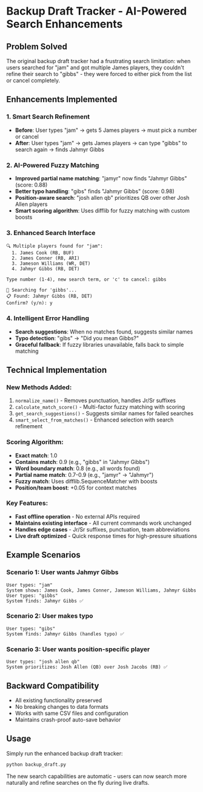 # Backup Draft Tracker - AI-Powered Search Enhancements

## Problem Solved

The original backup draft tracker had a frustrating search limitation: when users searched for "jam" and got multiple James players, they couldn't refine their search to "gibbs" - they were forced to either pick from the list or cancel completely.

## Enhancements Implemented

### 1. Smart Search Refinement
- **Before**: User types "jam" → gets 5 James players → must pick a number or cancel
- **After**: User types "jam" → gets James players → can type "gibbs" to search again → finds Jahmyr Gibbs

### 2. AI-Powered Fuzzy Matching
- **Improved partial name matching**: "jamyr" now finds "Jahmyr Gibbs" (score: 0.88)
- **Better typo handling**: "gibs" finds "Jahmyr Gibbs" (score: 0.98)
- **Position-aware search**: "josh allen qb" prioritizes QB over other Josh Allen players
- **Smart scoring algorithm**: Uses difflib for fuzzy matching with custom boosts

### 3. Enhanced Search Interface
```
🔍 Multiple players found for "jam":
  1. James Cook (RB, BUF)
  2. James Conner (RB, ARI) 
  3. Jameson Williams (WR, DET)
  4. Jahmyr Gibbs (RB, DET)

Type number (1-4), new search term, or 'c' to cancel: gibbs

🔄 Searching for 'gibbs'...
📋 Found: Jahmyr Gibbs (RB, DET)
Confirm? (y/n): y
```

### 4. Intelligent Error Handling
- **Search suggestions**: When no matches found, suggests similar names
- **Typo detection**: "gibs" → "Did you mean Gibbs?"
- **Graceful fallback**: If fuzzy libraries unavailable, falls back to simple matching

## Technical Implementation

### New Methods Added:
1. `normalize_name()` - Removes punctuation, handles Jr/Sr suffixes
2. `calculate_match_score()` - Multi-factor fuzzy matching with scoring
3. `get_search_suggestions()` - Suggests similar names for failed searches
4. `smart_select_from_matches()` - Enhanced selection with search refinement

### Scoring Algorithm:
- **Exact match**: 1.0
- **Contains match**: 0.9 (e.g., "gibbs" in "Jahmyr Gibbs")
- **Word boundary match**: 0.8 (e.g., all words found)
- **Partial name match**: 0.7-0.9 (e.g., "jamyr" → "Jahmyr")
- **Fuzzy match**: Uses difflib.SequenceMatcher with boosts
- **Position/team boost**: +0.05 for context matches

### Key Features:
- **Fast offline operation** - No external APIs required
- **Maintains existing interface** - All current commands work unchanged
- **Handles edge cases** - Jr/Sr suffixes, punctuation, team abbreviations
- **Live draft optimized** - Quick response times for high-pressure situations

## Example Scenarios

### Scenario 1: User wants Jahmyr Gibbs
```
User types: "jam"
System shows: James Cook, James Conner, Jameson Williams, Jahmyr Gibbs
User types: "gibbs" 
System finds: Jahmyr Gibbs ✅
```

### Scenario 2: User makes typo
```
User types: "gibs"
System finds: Jahmyr Gibbs (handles typo) ✅
```

### Scenario 3: User wants position-specific player
```
User types: "josh allen qb"
System prioritizes: Josh Allen (QB) over Josh Jacobs (RB) ✅
```

## Backward Compatibility

- All existing functionality preserved
- No breaking changes to data formats
- Works with same CSV files and configuration
- Maintains crash-proof auto-save behavior

## Usage

Simply run the enhanced backup draft tracker:
```bash
python backup_draft.py
```

The new search capabilities are automatic - users can now search more naturally and refine searches on the fly during live drafts.